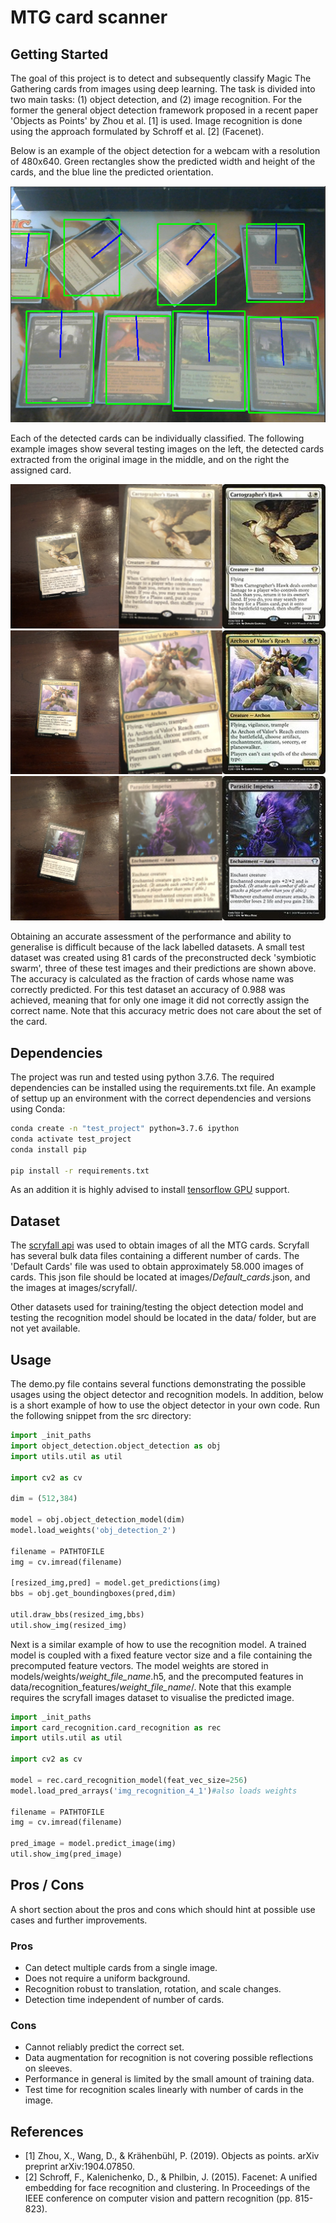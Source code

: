 # MTG card scanner

<!-- About the project -->
## Getting Started

The goal of this project is to detect and subsequently classify Magic The Gathering cards from images using deep learning. The task is divided into two main tasks: (1) object detection, and (2) image recognition. For the former the general object detection framework proposed in a recent paper 'Objects as Points' by Zhou et al. [1] is used.
Image recognition is done using the approach formulated by Schroff et al. [2] (Facenet).

Below is an example of the object detection for a webcam with a resolution of 480x640. Green rectangles show the predicted width and height of the
cards, and the blue line the predicted orientation.

![Screenshot](examples/webcam_1.png)

Each of the detected cards can be individually classified. The following example images show several testing images on the left, the detected cards extracted from the original image in the middle,
and on the right the assigned card.

![Screenshot](examples/panorama_1.png)
![Screenshot](examples/panorama_2.png)
![Screenshot](examples/panorama_3.png)

Obtaining an accurate assessment of the performance and ability to generalise is difficult because of the lack labelled datasets. A small test dataset was created using 81 cards
of the preconstructed deck 'symbiotic swarm', three of these test images and their predictions are shown above. The accuracy is calculated as the fraction of cards whose name
was correctly predicted. For this test dataset an accuracy of 0.988 was achieved, meaning that for only one image it did not correctly assign the correct name. Note that this accuracy metric does not care about the set of the card.

## Dependencies

The project was run and tested using python 3.7.6. The required dependencies can be installed using the requirements.txt file. An example of settup up an environment with the correct dependencies and versions using Conda:

```sh
conda create -n "test_project" python=3.7.6 ipython
conda activate test_project
conda install pip

pip install -r requirements.txt
```

As an addition it is highly advised to install [tensorflow GPU](https://www.tensorflow.org/install/gpu) support.

## Dataset
The [scryfall api](https://scryfall.com/docs/api) was used to obtain images of all the MTG cards. Scryfall has several bulk data files containing a different number of cards. The 'Default Cards' file was used to obtain approximately 58.000 images of cards. This json file should be located at images/*Default_cards*.json, and the images at images/scryfall/.

Other datasets used for training/testing the object detection model and testing the recognition model should be located in the data/ folder, but are not yet available.

## Usage
The demo.py file contains several functions demonstrating the possible usages using the object detector and recognition models. In addition, below is a short example of how to use the object detector in your own code. Run the following snippet from the src directory:

```python
import _init_paths
import object_detection.object_detection as obj
import utils.util as util

import cv2 as cv

dim = (512,384)

model = obj.object_detection_model(dim)
model.load_weights('obj_detection_2')

filename = PATHTOFILE
img = cv.imread(filename)

[resized_img,pred] = model.get_predictions(img)
bbs = obj.get_boundingboxes(pred,dim)

util.draw_bbs(resized_img,bbs)
util.show_img(resized_img)
```

Next is a similar example of how to use the recognition model. A trained model is coupled with a fixed feature vector size and a file containing the precomputed feature vectors. The model weights are stored in models/weights/*weight_file_name*.h5, and the precomputed features in data/recognition_features/*weight_file_name*/. Note that this example requires the scryfall images dataset to visualise the predicted image.

```python
import _init_paths
import card_recognition.card_recognition as rec
import utils.util as util

import cv2 as cv

model = rec.card_recognition_model(feat_vec_size=256)
model.load_pred_arrays('img_recognition_4_1')#also loads weights

filename = PATHTOFILE
img = cv.imread(filename)

pred_image = model.predict_image(img)
util.show_img(pred_image)
```

## Pros / Cons
A short section about the pros and cons which should hint at possible use cases and further improvements.

### Pros
* Can detect multiple cards from a single image.
* Does not require a uniform background.
* Recognition robust to translation, rotation, and scale changes.
* Detection time independent of number of cards.

### Cons
* Cannot reliably predict the correct set.
* Data augmentation for recognition is not covering possible reflections on sleeves.
* Performance in general is limited by the small amount of training data.
* Test time for recognition scales linearly with number of cards in the image.


## References
* [1] Zhou, X., Wang, D., & Krähenbühl, P. (2019). Objects as points. arXiv preprint arXiv:1904.07850.
* [2] Schroff, F., Kalenichenko, D., & Philbin, J. (2015). Facenet: A unified embedding for face recognition and clustering. In Proceedings of the IEEE conference on computer vision and pattern recognition (pp. 815-823).
